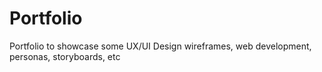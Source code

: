 # Portfolio
Portfolio to showcase some UX/UI Design wireframes, web development, personas, storyboards, etc
